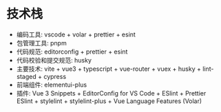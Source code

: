 # 技术栈

- 编码工具: vscode + volar + prettier + esint
- 包管理工具: pnpm
- 代码规范: editorconfig + prettier + esint
- 代码校验和提交规范: husky
- 主要技术: vite + vue3 + typescript + vue-router + vuex + husky + lint-staged + cypress
- 前端组件: elementui-plus
- 插件: Vue 3 Snippets + EditorConfig for VS Code + ESlint + Prettier ESlint + stylelint + stylelint-plus + Vue Language Features (Volar)
